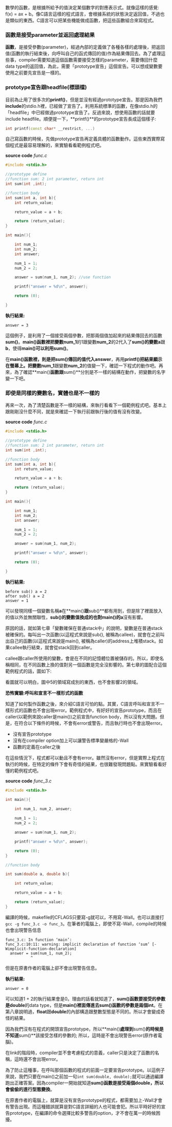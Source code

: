 數學的函數，是根據所給予的值決定某個數字的對應表示式。就像這樣的感覺: f(x) = ax + b。像C語言這樣的程式語言，會根據系統的狀態決定返回值，不過也是類似的東西。C語言可以把某些機能做成函數，把這些函數組合來寫程式。

### 函數是接受parameter並返回處理結果

**函數**，是接受參數(parameter)，經過內部的定義做了各種各樣的處理後，把返回值(函數的執行結束後，向呼叫自己的函式傳回的值)作為結果傳回去。為了處理這些事，compiler需要知道這個函數需要接受怎樣的parameter，需要傳回什麼data type的返回值，為此，需要「prototype宣告」這個宣告。可以想成變數要使用之前要先宣告是一樣的。

### prototype宣告跟headfile(標頭檔)

目前為止用了很多次的**printf()**，但是並沒有經過prototype宣告。那是因為我們**include**的stdio.h裡，已經做了宣告了。利用系統標準的函數，在像stdio.h的「headfile」中已經做過prototype宣告了。反過來說，想使用函數的話就要include headfile。順便提一下，**printf()**的prototype宣告長成這個樣子:

```cpp
int printf(const char* __restrict, ...)
```

自己寫函數的時候，先做prototype宣告再定義具體的函數動作。這些東西實際寫個程式是最容易理解的，來實驗看看範例程式吧。

**source code**
*func.c*
```cpp
#include <stdio.h>

//prototype define
//function sum: 2 int parameter, return int
int sum(int ,int);

//function body
int sum(int a, int b){
	int return_value;

	return_value = a + b;

	return (return_value);
}

int main(){

	int num_1;
	int num_2;
	int answer;

	num_1 = 1;
	num_2 = 2;

	answer = sum(num_1, num_2); //use function

	printf("answer = %d\n", answer);

	return (0);

} 
```
**執行結果:**
```
answer = 3
```

這個例子，是利用了一個接受兩個參數，把那兩個值加起來的結果傳回去的函數**sum()**。**main()**函數裡把變數**num_1**的1跟變數**num_2**的2代入了**sum()**的變數**a**跟**b**，使得**main()**可以利用**sum()**。

在**main()**函數裡，則是把**sum()**傳回的值代入**answer**，再用**printf()**把結果顯示在螢幕上。把變數**num_1**跟變數**num_2**的值變一下，確認一下程式的動作吧。再來，為了確認**main()**函數跟**sum()**分別是不一樣的結構在動作，把變數的名字變一下吧。

### 即使是同樣的變數名，實體也是不一樣的

再來一次，為了清楚函數是不一樣的結構，來執行看看下一個範例程式吧。基本上跟剛剛沒什麼不同，就是來確認一下執行前跟執行後的值有沒有改變。

**source code**
*func.c*
```cpp
#include <stdio.h>

//prototype define
//function sum: 2 int parameter, return int
int sum(int ,int);

//function body
int sum(int a, int b){
	int return_value;

	return_value = a + b;

	return (return_value);
}

int main(){

	int num_1;
	int num_2;
	int answer;

	num_1 = 1;
	num_2 = 2;

	answer = sum(num_1, num_2);

	printf("answer = %d\n", answer);

	return (0);

}
```
**執行結果:**
```
before sub() a = 2
after sub() a = 2
answer = 1
```
可以發現同樣一個變數名稱**a**在**main()**跟**sub()**都有用到，但是除了裡面放入的值以外並無關聯性，**sub()**的變數值換成的也對**main()**的**a**沒有影響。

原因的話，就如第七章「變數確保在普通stack中」的說明，變數是在普通stack被確保的。每叫出一次函數(以這程式來說是sub(), 被稱為callee)，就會在之前叫出自己的函數(以這程式來說是main(), 被稱為caller)的address上堆積stack。如果callee執行結束，就會從stack回到caller。

callee跟caller所使用的變數，會是在不同的記憶體位置被儲存的。所以，即使名稱相同，在不同函數上換的值對另一個函數是完全沒影響的。第七章的圖配合這個範例程式的話，圖如下:

看圖就可以明白，圖中5的領域寫成別的東西，也不會影響2的領域。

**恐怖實驗:呼叫和宣言不一樣形式的函數**

知道了如何製作函數之後，來介紹C語言可怕的點。其實，C語言呼叫和宣言不一樣形式的函數也不會出現error。範例程式中，有好好的宣告prototype，而且在caller(以範例來說caller是main())之前宣告function body，所以沒有大問題。但是，在符合以下條件的時候，不會有error或警告，而且執行時也不會出現error。

* 沒有宣告prototype
* 沒有在compiler option加上可以讓警告標準變嚴格的-Wall
* 函數的定義在caller之後

在這些情況下，程式都可以動且不會有error。雖然沒有error，但是實際上程式在執行的時候，在特定的條件下會有奇怪的結果，也很難發現問題點。來實驗看看好懂的範例程式吧。

**source code**
*func_3.c*
```cpp
#include <stdio.h>

int main(){
	
	int num_1, num_2, answer;

	num_1 = 1;
	num_2 = 2;

	answer = sum(num_1, num_2);

	printf("answer = %d\n", answer);

	return (0);
}

//function body

int sum(double a, double b){

	int return_value;

	return_value = a + b;

	return (return_value);
}
```
編譯的時候，makefile的CFLAGS只要寫-g就可以，不用寫-Wall。也可以直接打`gcc -g func_3.c -o func_3`。在筆者的電腦上，即使不寫-Wall，compile的時候也會出現警告信息
```
func_3.c: In function ‘main’:
func_3.c:10:11: warning: implicit declaration of function ‘sum’ [-Wimplicit-function-declaration]
  answer = sum(num_1, num_2);
           ^
```
但是在原書作者的電腦上卻不會出現警告信息。

**執行結果:**
```
answer = 0
```
可以知道1 + 2的執行結果會是0。理由的話看就知道了，**sum()**函數要接受的參數是**double**的data type，但是**main()**裡面傳進去**sum()**函數的參數是兩個**int**。在第八章說明過，**float**跟**double**的內部構造跟整數型態是不同的。所以才會變成奇怪的結果。

因為我們沒有在程式的開頭宣告prototype，所以**main()**處理到**sum()**的時候是不知道**sum()**該接受怎樣的參數的; 所以，這時是不會出現警告error(原作者電腦)。

在link的階段時，compiler並不會考慮程式的意義，caller只是決定了函數的名稱，這時還不會出現error。

為了防止這種事，在呼叫那個函數的程式的前面一定要宣告prototype。以這例子來說，我們只要在main()之前加一句`int sum(double, double);`就可以通過編譯跑出正確答案。因為compiler一開始就知道**sum()**函數是接受兩個double，所以會偷偷的進行**型態變換**。

在原書作者的電腦上，就算是沒有宣告prototype的程式，都需要加上-Wall才會有警告出現。而這種錯誤就算是對C語言詳細的人也可能會犯。所以平時好好的宣告prototype，在編譯的命令選擇比較多警告的option，才不會在萬一的時候困擾。